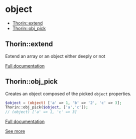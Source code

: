 # object

- [Thorin::extend](#Thorin_extend)
- [Thorin::obj_pick](#Thorin_obj_pick)
<a name="Thorin_extend"></a>
## Thorin::extend
Extend an array or an object either deeply or not

[Full documentation](/doc/src/functions/object/extend.md)

<a name="Thorin_obj_pick"></a>
## Thorin::obj_pick
Creates an object composed of the picked `object` properties.

```php
$object = (object) ['a' => 1, 'b' => '2', 'c' => 3];
Thorin::obj_pick($object, ['a','c']);
// (object) ['a' => 1, 'c' => 3]
```

[Full documentation](/doc/src/functions/object/obj_pick.md)

[See more](https://github.com/lodash-php/lodash-php/blob/master/src/Object/pick.php)
